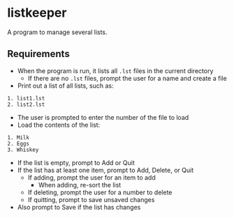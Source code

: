 # listkeeper

A program to manage several lists.

## Requirements

* When the program is run, it lists all `.lst` files in the current directory
  * If there are no `.lst` files, prompt the user for a name and create a file
* Print out a list of all lists, such as:

```
1. list1.lst
2. list2.lst
```

* The user is prompted to enter the number of the file to load
* Load the contents of the list:

```
1. Milk
2. Eggs
3. Whiskey
```

* If the list is empty, prompt to Add or Quit
* If the list has at least one item, prompt to Add, Delete, or Quit
  * If adding, prompt the user for an item to add
    * When adding, re-sort the list
  * If deleting, prompt the user for a number to delete
  * If quitting, prompt to save unsaved changes
* Also prompt to Save if the list has changes
